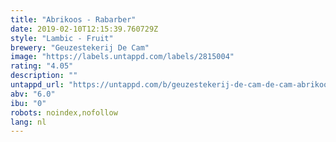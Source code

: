 ```yaml
---
title: "Abrikoos - Rabarber"
date: 2019-02-10T12:15:39.760729Z
style: "Lambic - Fruit"
brewery: "Geuzestekerij De Cam"
image: "https://labels.untappd.com/labels/2815004"
rating: "4.05"
description: ""
untappd_url: "https://untappd.com/b/geuzestekerij-de-cam-de-cam-abrikoos-rubarber/2815004"
abv: "6.0"
ibu: "0"
robots: noindex,nofollow
lang: nl
---
```

